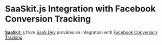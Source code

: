 
# **SaaS**kit.js Integration with Facebook Conversion Tracking

[**SaaS**kit.js](https://saaskit.js.org) from [SaaS.Dev](https://saas.dev) provides an integration with [Facebook Conversion Tracking](https://saaskit.js.org/integrations/facebook-conversion-tracking)
